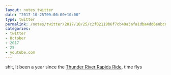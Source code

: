 ```yaml
---
layout: notes_twitter
date: "2017-10-25T00:00:00+10:00"
type: twitter
permalink: /notes/twitter/2017/10/25/c2f02119b6f7cb49a3afa1dba4dd6e8bc075a759.html
categories:
- twitter
- October
- 2017
- 25
- youtube.com
---
```

shit, It been a year since the [Thunder River Rapids Ride](https://en.wikipedia.org/wiki/Thunder_River_Rapids_Ride#2016_incident_and_closure), time flys
